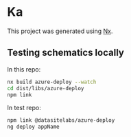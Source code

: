 # Ka

This project was generated using [Nx](https://nx.dev).

## Testing schematics locally

In this repo:

```bash
nx build azure-deploy --watch
cd dist/libs/azure-deploy
npm link
```

In test repo:

```bash
npm link @datasitelabs/azure-deploy
ng deploy appName
```
